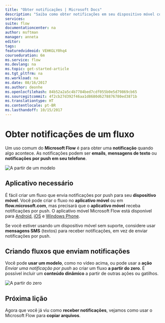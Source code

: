 ```yaml
---
title: "Obter notificações | Microsoft Docs"
description: "Saiba como obter notificações em seu dispositivo móvel com o Microsoft Flow."
services: 
suite: flow
documentationcenter: na
author: msftman
manager: anneta
editor: 
tags: 
featuredvideoid: VEHKGLY0hq4
courseduration: 6m
ms.service: flow
ms.devlang: na
ms.topic: get-started-article
ms.tgt_pltfrm: na
ms.workload: na
ms.date: 08/16/2017
ms.author: deonhe
ms.openlocfilehash: 84b52a2a5c4b7784bed7cdf055b0e5d79869cb65
ms.sourcegitcommit: 4f2cb27d392f46aa1d8680d6278876780ed3871b
ms.translationtype: HT
ms.contentlocale: pt-BR
ms.lasthandoff: 10/15/2017
---
```

# <a name="get-notifications-from-a-flow"></a>Obter notificações de um fluxo
Um uso comum do **Microsoft Flow** é para obter uma **notificação** quando algo acontece.  As notificações podem ser **emails**, **mensagens de texto** ou **notificações por push em seu telefone**.

![A partir de um modelo](./media/learning-get-notifications/template-notifications.png)

## <a name="required-app"></a>Aplicativo necessário
É fácil criar um fluxo que envia notificações por push para seu **dispositivo móvel**.  Você pode criar o fluxo no **aplicativo móvel** ou em **flow.microsoft.com**, mas precisará que o **aplicativo móvel** receba notificações por push. O aplicativo móvel Microsoft Flow está disponível para [Android](https://aka.ms/flowmobiledocsandroid), [iOS](https://aka.ms/flowmobiledocsios) e [Windows Phone](https://aka.ms/flowmobilewindows).

Se você estiver usando um dispositivo móvel sem suporte, considere usar **mensagens SMS** (textos) para receber notificações, em vez de enviar notificações por push.

## <a name="creating-flows-that-send-notifications"></a>Criando fluxos que enviam notificações
Você pode **usar um modelo**, como no vídeo acima, ou pode usar a **ação** *Enviar uma notificação por push* ao criar um fluxo **a partir do zero**.  É possível incluir um **conteúdo dinâmico** a partir de outras ações ou gatilhos.

![A partir do zero](./media/learning-get-notifications/notification-action.png)

## <a name="next-lesson"></a>Próxima lição
Agora que você já viu como **receber notificações**, vejamos como usar o Microsoft Flow para **copiar arquivos**.

